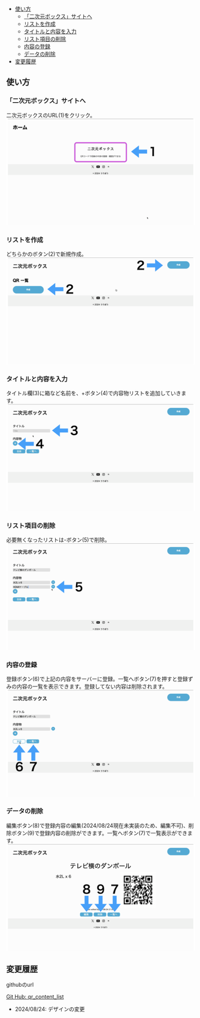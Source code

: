 - [使い方](#使い方)
  - [「二次元ボックス」サイトへ](#二次元ボックスサイトへ)
  - [リストを作成](#リストを作成)
  - [タイトルと内容を入力](#タイトルと内容を入力)
  - [リスト項目の削除](#リスト項目の削除)
  - [内容の登録](#内容の登録)
  - [データの削除](#データの削除)
- [変更履歴](#変更履歴)

## 使い方

### 「二次元ボックス」サイトへ

二次元ボックスのURL(1)をクリック。
<img src="../static/img/qrlist_uses/home.png" alt="">

### リストを作成
どちらかのボタン(2)で新規作成。
<img src="../static/img/qrlist_uses/new.png" alt="">

### タイトルと内容を入力
タイトル欄(3)に箱など名前を、+ボタン(4)で内容物リストを追加していきます。
<img src="../static/img/qrlist_uses/write.png" alt="">

### リスト項目の削除
必要無くなったリストは-ボタン(5)で削除。
<img src="../static/img/qrlist_uses/list_remove.png" alt="">

### 内容の登録
登録ボタン(6)で上記の内容をサーバーに登録。一覧へボタン(7)を押すと登録ずみの内容の一覧を表示できます。登録してない内容は削除されます。
<img src="../static/img/qrlist_uses/regist.png" alt="">

### データの削除
編集ボタン(8)で登録内容の編集(2024/08/24現在未実装のため、編集不可)、削除ボタン(9)で登録内容の削除ができます。一覧へボタン(7)で一覧表示ができます。
<img src="../static/img/qrlist_uses/remove.png" alt="">

## 変更履歴

githubのurl

[Git Hub: qr_content_list](https://github.com/ulibo-yuki/qr_content_list)

- 2024/08/24: デザインの変更